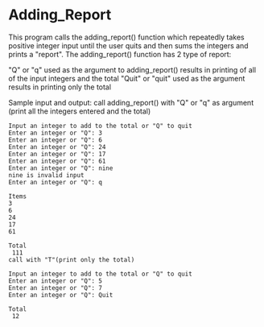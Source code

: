 # Adding_Report

This program calls the adding_report() function which repeatedly takes positive integer input until the user quits and then sums the integers and prints a "report".
The adding_report() function has 2 type of report:

"Q" or "q" used as the argument to adding_report() results in printing of all of the input integers and the total
"Quit" or "quit" used as the argument results in printing only the total

Sample input and output:
call adding_report() with "Q" or "q"  as argument (print all the integers entered and the total)
```
Input an integer to add to the total or "Q" to quit
Enter an integer or "Q": 3
Enter an integer or "Q": 6
Enter an integer or "Q": 24
Enter an integer or "Q": 17
Enter an integer or "Q": 61
Enter an integer or "Q": nine
nine is invalid input
Enter an integer or "Q": q

Items
3
6
24
17
61

Total
 111
call with "T"(print only the total)
```

```
Input an integer to add to the total or "Q" to quit
Enter an integer or "Q": 5
Enter an integer or "Q": 7
Enter an integer or "Q": Quit

Total
 12
 ```
